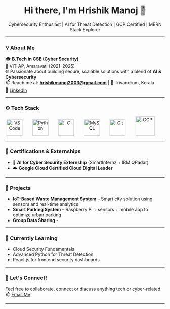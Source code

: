 <h1 align="center">Hi there, I'm Hrishik Manoj 👋</h1>

<p align="center">
  Cybersecurity Enthusiast | AI for Threat Detection | GCP Certified | MERN Stack Explorer
</p>

---

### 💡 About Me

🎓 **B.Tech in CSE (Cyber Security)**  
📍 VIT-AP, Amaravati (2021–2025)  
🌐 Passionate about building secure, scalable solutions with a blend of **AI & Cybersecurity**  
📫 Reach me at: **hrishikmanoj2003@gmail.com** | 📍 Trivandrum, Kerala  
🔗 [LinkedIn](https://www.linkedin.com/in/hrishik-manoj-520b3a224/)

---

### ⚙️ Tech Stack

<p align="center">
  <img src="https://cdn.jsdelivr.net/gh/devicons/devicon/icons/vscode/vscode-original.svg" alt="VS Code" height="50"/>
  &nbsp;&nbsp;&nbsp;&nbsp;&nbsp;&nbsp;
  <img src="https://img.icons8.com/color/480/python--v1.png" alt="Python" height="50"/>
  &nbsp;&nbsp;&nbsp;&nbsp;&nbsp;&nbsp;
  <img src="https://cdn.jsdelivr.net/gh/devicons/devicon/icons/c/c-original.svg" alt="C" height="50"/>
  &nbsp;&nbsp;&nbsp;&nbsp;&nbsp;&nbsp;
  <img src="https://cdn.jsdelivr.net/gh/devicons/devicon/icons/mysql/mysql-original.svg" alt="MySQL" height="50"/>
  &nbsp;&nbsp;&nbsp;&nbsp;&nbsp;&nbsp;
  <img src="https://cdn.jsdelivr.net/gh/devicons/devicon/icons/git/git-original.svg" alt="Git" height="50"/>
  &nbsp;&nbsp;&nbsp;&nbsp;&nbsp;&nbsp;
  <img src="https://img.icons8.com/color/480/google-cloud.png" alt="GCP" height="60"/>
  &nbsp;&nbsp;&nbsp;&nbsp;&nbsp;&nbsp;
</p>


---

### 🧠 Certifications & Externships

- 🧪 **AI for Cyber Security Externship** (SmartInternz + IBM QRadar)
- ☁️ **Google Cloud Certified Cloud Digital Leader**

---

### 🔬 Projects

- **IoT-Based Waste Management System** – Smart city solution using sensors and real-time analytics
- **Smart Parking System** – Raspberry Pi + sensors + mobile app to optimize urban parking
- **Group Data Sharing** - 

---

### 🌱 Currently Learning

- Cloud Security Fundamentals  
- Advanced Python for Threat Detection  
- React.js for frontend security dashboards

---

### 🤝 Let's Connect!

Feel free to collaborate, connect or discuss anything tech or cyber-related.  
📫 [Email Me](mailto:hrishikmanoj2003@gmail.com)

---
